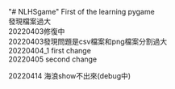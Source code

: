 "# NLHSgame" 
First of the learning pygame  
發現檔案過大  
20220403修復中  
20220403發現問題是csv檔案和png檔案分割過大  
20220404_1 first change  
20220405 second change  
  
20220414 海浪show不出來(debug中)
